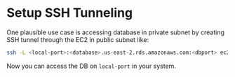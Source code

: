 # Setup SSH Tunneling

One plausible use case is accessing database in private subnet by creating SSH tunnel through the EC2 in public subnet like:

```bash
ssh -L <local-port>:<database>.us-east-2.rds.amazonaws.com:<dbport> ec2-user@<host-ip>
```

Now you can access the DB on `local-port` in your system.
